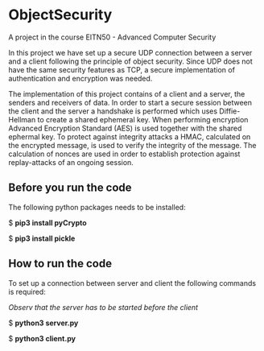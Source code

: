 # ObjectSecurity

A project in the course EITN50 - Advanced Computer Security

In this project we have set up a secure UDP connection between a server and a client following the principle of object security. Since UDP does not have the same security features as TCP, a secure implementation of authentication and encryption was needed. 

The implementation of this project contains of a client and a server, the senders and receivers of data. In order to start a secure session between the client and the server a handshake is performed which uses Diffie-Hellman to create a shared ephemeral key. When performing encryption Advanced Encryption Standard (AES) is used together with the shared ephermal key. To protect against integrity attacks a HMAC, calculated on the encrypted message, is used to verify the integrity of the message. The calculation of nonces are used in order to establish protection against replay-attacks of an ongoing session.

## Before you run the code ##
The following python packages needs to be installed:

$ **pip3 install pyCrypto**

$ **pip3 install pickle**

## How to run the code
To set up a connection between server and client the following commands is required: 

*Observ that the server has to be started before the client*

$ **python3 server.py**

$ **python3 client.py**

